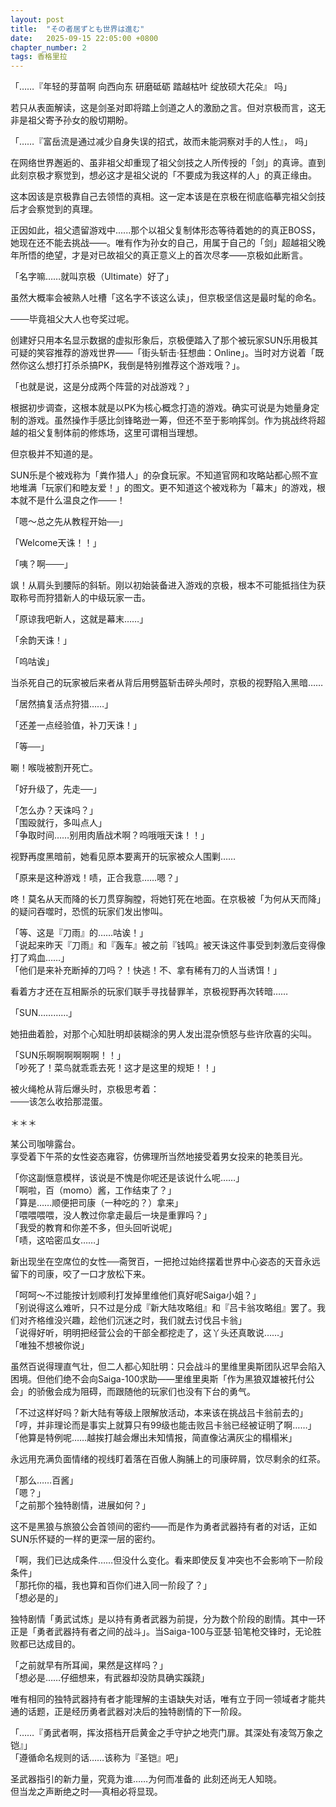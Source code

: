 ```yaml
---
layout: post
title:  "その者居ずとも世界は進む"
date:   2025-09-15 22:05:00 +0800
chapter_number: 2
tags: 香格里拉
---
```


「……『年轻的芽苗啊 向西向东 研磨砥砺 踏越枯叶 绽放硕大花朵』 吗」

若只从表面解读，这是剑圣对即将踏上剑道之人的激励之言。但对京极而言，这无非是祖父寄予孙女的殷切期盼。

「……『富岳流是通过减少自身失误的招式，故而未能洞察对手的人性』， 吗」

在网络世界邂逅的、虽非祖父却重现了祖父剑技之人所传授的「剑」的真谛。直到此刻京极才察觉到，想必这才是祖父说的「不要成为我这样的人」的真正缘由。

这本因该是京极靠自己去领悟的真相。这一定本该是在京极在彻底临摹完祖父剑技后才会察觉到的真理。

正因如此，祖父遗留游戏中......那个以祖父复制体形态等待着她的的真正BOSS，她现在还不能去挑战——。唯有作为孙女的自己，用属于自己的「剑」超越祖父晚年所悟的绝望，才是对已故祖父的真正意义上的首次尽孝——京极如此断言。

「名字嘛……就叫京极（Ultimate）好了」

虽然大概率会被熟人吐槽「这名字不该这么读」，但京极坚信这是最时髦的命名。

───毕竟祖父大人也夸奖过呢。

创建好只用本名显示数据的虚拟形象后，京极便踏入了那个被玩家SUN乐用极其可疑的笑容推荐的游戏世界——「街头斩击·狂想曲：Online」。当时对方说着「既然你这么想打打杀杀搞PK，我倒是特别推荐这个游戏哦？」。

「也就是说，这是分成两个阵营的对战游戏？」

根据初步调查，这根本就是以PK为核心概念打造的游戏。确实可说是为她量身定制的游戏。虽然操作手感比剑锋略逊一筹，但还不至于影响挥剑。作为挑战终将超越的祖父复制体前的修炼场，这里可谓相当理想。

但京极并不知道的是。

SUN乐是个被戏称为「粪作猎人」的杂食玩家。不知道官网和攻略站都心照不宣地堆满「玩家们和睦友爱！」的图文。更不知道这个被戏称为「幕末」的游戏，根本就不是什么温良之作───！

「嗯～总之先从教程开始──」

「Welcome天诛！！」

「咦？啊───」

飒！从肩头到腰际的斜斩。刚以初始装备进入游戏的京极，根本不可能抵挡住为获取称号而狩猎新人的中级玩家一击。

「原谅我吧新人，这就是幕末……」

「余韵天诛！」

「呜咕诶」

当杀死自己的玩家被后来者从背后用劈盔斩击碎头颅时，京极的视野陷入黑暗……

「居然搞复活点狩猎……」

「还差一点经验值，补刀天诛！」

「等──」

唰！喉咙被割开死亡。

「好升级了，先走──」

「怎么办？天诛吗？」  
「围殴就行，多叫点人」  
「争取时间……别用肉盾战术啊？呜哦哦天诛！！」

视野再度黑暗前，她看见原本要离开的玩家被众人围剿……

「原来是这种游戏！啧，正合我意……嗯？」

咚！莫名从天而降的长刀贯穿胸膛，将她钉死在地面。在京极被「为何从天而降」的疑问吞噬时，恐慌的玩家们发出惨叫。

「等、这是『刀雨』的……咕诶！」  
「说起来昨天『刀雨』和『轰车』被之前『钱鸣』被天诛这件事受到刺激后变得像打了鸡血……」  
「他们是来补充断掉的刀吗？！快逃！不、拿有稀有刀的人当诱饵！」

看着方才还在互相厮杀的玩家们联手寻找替罪羊，京极视野再次转暗……

「SUN…………」

她扭曲着脸，对那个心知肚明却装糊涂的男人发出混杂愤怒与些许欣喜的尖叫。

「SUN乐啊啊啊啊啊啊！！」  
「吵死了！菜鸟就乖乖去死！这才是这里的规矩！！」

被火绳枪从背后爆头时，京极思考着：  
───该怎么收拾那混蛋。

＊＊＊

某公司咖啡露台。  
享受着下午茶的女性姿态雍容，仿佛理所当然地接受着男女投来的艳羡目光。

「你这副惬意模样，该说是不愧是你呢还是该说什么呢……」  
「啊啦，百（momo）酱，工作结束了？」  
「算是……顺便把司康（一种吃的？）拿来」  
「喂喂喂喂，没人教过你拿走最后一块是重罪吗？」  
「我受的教育和你差不多，但头回听说呢」  
「啧，这哈密瓜女……」

新出现坐在空席位的女性──斋贺百，一把抢过始终摆着世界中心姿态的天音永远留下的司康，咬了一口才放松下来。

「呵呵～不过能按计划顺利打发掉里维他们真好呢Saiga小姐？」  
「别说得这么难听，只不过是分成『新大陆攻略组』和『吕卡翁攻略组』罢了。我们对齐格维没兴趣，趁他们沉迷之时，我们就去讨伐吕卡翁」  
「说得好听，明明把经营公会的干部全都挖走了，这丫头还真敢说……」  
「唯独不想被你说」

虽然百说得理直气壮，但二人都心知肚明：只会战斗的里维里奥斯团队迟早会陷入困境。但他们绝不会向Saiga-100求助——里维里奥斯「作为黑狼双雄被托付公会」的骄傲会成为阻碍，而跟随他的玩家们也没有下台的勇气。

「不过这样好吗？新大陆有等级上限解放活动，本来该在挑战吕卡翁前去的」  
「哼，并非理论而是事实上就算只有99级也能击败吕卡翁已经被证明了啊……」  
「他算是特例呢……越挨打越会爆出未知情报，简直像沾满灰尘的榻榻米」

永远用充满负面情绪的视线盯着落在百傲人胸脯上的司康碎屑，饮尽剩余的红茶。

「那么……百酱」  
「嗯？」  
「之前那个独特剧情，进展如何？」

这不是黑狼与旅狼公会首领间的密约——而是作为勇者武器持有者的对话，正如SUN乐怀疑的一样的更深一层的密约。

「啊，我们已达成条件……但没什么变化。看来即使反复冲突也不会影响下一阶段条件」  
「那托你的福，我也算和百你们进入同一阶段了？」  
「想必是的」

独特剧情「勇武试炼」是以持有勇者武器为前提，分为数个阶段的剧情。其中一环正是「勇者武器持有者之间的战斗」。当Saiga-100与亚瑟·铅笔枪交锋时，无论胜败都已达成目的。

「之前就早有所耳闻，果然是这样吗？」  
「想必是……仔细想来，有武器却没防具确实蹊跷」

唯有相同的独特武器持有者才能理解的主语缺失对话，唯有立于同一领域者才能共通的话题，正是经历勇者武器对决后的独特剧情的下一阶段。

「……『勇武者啊，挥汝搭档开启黄金之手守护之地壳门扉。其深处有凌驾万象之铠』」  
「遵循命名规则的话……该称为『圣铠』吧」

圣武器指引的新力量，究竟为谁……为何而准备的
此刻还尚无人知晓。  
但当龙之声断绝之时──真相必将显现。
